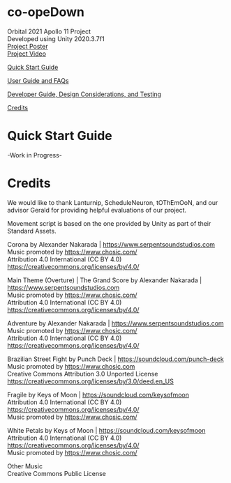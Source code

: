 # co-opeDown
Orbital 2021 Apollo 11 Project <br>
Developed using Unity 2020.3.7f1 <br>
[Project Poster](https://drive.google.com/file/d/1jx97fc7IDTosgmvtMr1OwiCqHEbdTbzZ/view?usp=sharing) <br>
[Project Video](https://drive.google.com/file/d/1sG1sSsElKX2x5TalWBKIrSE_wuQUK0Ur/view?usp=sharing)

[Quick Start Guide](https://github.com/marcuslim835/co-opeDown#quick-start-guide "Get Gaming Now!")

[User Guide and FAQs](https://github.com/marcuslim835/co-opeDown/blob/main/UserGuide.md#1-user-guide "For users")

[Developer Guide, Design Considerations, and Testing](https://github.com/marcuslim835/co-opeDown/blob/main/DeveloperGuide.md#2-developer-guide "For developers who are interested in our implementation")

[Credits](https://github.com/marcuslim835/co-opeDown#credits "Many Thanks!")

# Quick Start Guide
-Work in Progress-

# Credits
We would like to thank Lanturnip, ScheduleNeuron, tOThEmOoN, and our advisor Gerald for providing helpful evaluations of our project.

Movement script is based on the one provided by Unity as part of their Standard Assets.

Corona by Alexander Nakarada | https://www.serpentsoundstudios.com <br>
Music promoted by https://www.chosic.com/ <br>
Attribution 4.0 International (CC BY 4.0) <br>
https://creativecommons.org/licenses/by/4.0/

Main Theme (Overture) | The Grand Score by Alexander Nakarada | https://www.serpentsoundstudios.com <br>
Music promoted by https://www.chosic.com/ <br>
Attribution 4.0 International (CC BY 4.0) <br>
https://creativecommons.org/licenses/by/4.0/

Adventure by Alexander Nakarada | https://www.serpentsoundstudios.com <br>
Music promoted by https://www.chosic.com/ <br>
Attribution 4.0 International (CC BY 4.0) <br>
https://creativecommons.org/licenses/by/4.0/

Brazilian Street Fight by Punch Deck | https://soundcloud.com/punch-deck <br>
Music promoted by https://www.chosic.com <br>
Creative Commons Attribution 3.0 Unported License <br>
https://creativecommons.org/licenses/by/3.0/deed.en_US

Fragile by Keys of Moon | https://soundcloud.com/keysofmoon <br>
Attribution 4.0 International (CC BY 4.0) <br>
https://creativecommons.org/licenses/by/4.0/ <br>
Music promoted by https://www.chosic.com/

White Petals by Keys of Moon | https://soundcloud.com/keysofmoon <br>
Attribution 4.0 International (CC BY 4.0) <br>
https://creativecommons.org/licenses/by/4.0/ <br>
Music promoted by https://www.chosic.com/

Other Music <br>
Creative Commons Public License
